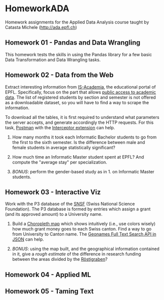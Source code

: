 # HomeworkADA
Homework assignments for the Applied Data Analysis course taught by Catasta Michele (http://ada.epfl.ch)

## Homework 01 - Pandas and Data Wrangling
This homework tests the skills in using the Pandas library for a few basic Data Transformation and Data Wrangling tasks.

## Homework 02 - Data from the Web
Extract interesting information from [IS-Academia](http://is-academia.epfl.ch/page-6228.html), the educational portal of EPFL. Specifically, focus on the part that allows [public access to academic data](http://is-academia.epfl.ch/publicaccess-Bachelor-Master).
The list of registered students by section and semester is not offered as a downloadable dataset, so you will have to find a way to scrape the information. 

To download all the tables, it is first required to understand what parameters the server accepts, and
generate accordingly the HTTP requests. For this task, [Postman](https://www.getpostman.com) with the [Interceptor extension](https://www.getpostman.com/docs/capture) can help.

1. How many months it took each Informatic Bachelor students to go from the first to the sixth semester. Is the difference between male and female students in average statistically significant?

2. How much time an Informatic Master student spent at EPFL? And compute the "average stay" per specialization.

3. *BONUS*: perform the gender-based study as in 1. on Informatic Master students.

## Homework 03 - Interactive Viz
Work with the P3 database of the [SNSF](http://www.snf.ch/en/Pages/default.aspx) (Swiss National Science Foundation).
The P3 database is formed by entries which assign a grant (and its approved amount) to a University name.

1. Build a [Choropleth map](https://en.wikipedia.org/wiki/Choropleth_map) which shows intuitively (i.e., use colors wisely) how much grant money goes to each Swiss canton. Find a way to go from University to Canton name. The [Geonames Full Text Search API in JSON](http://www.geonames.org/export/web-services.html) can help.

2. *BONUS*: using the map built, and the geographical information contained in it, give a *rough estimate* of the difference in research funding between the areas divided by the [Röstigraben](https://en.wikipedia.org/wiki/R%C3%B6stigraben)?

## Homework 04 - Applied ML

## Homework 05 - Taming Text
